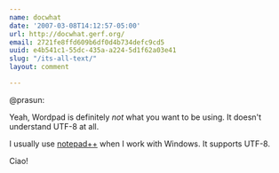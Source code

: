 ```yaml
---
name: docwhat
date: '2007-03-08T14:12:57-05:00'
url: http://docwhat.gerf.org/
email: 2721fe8ffd609b6df0d4b734defc9cd5
uuid: e4b541c1-55dc-435a-a224-5d1f62a03e41
slug: "/its-all-text/"
layout: comment

---
```


@prasun: 

Yeah, Wordpad is definitely <em>not</em> what you want to be using.  It doesn't understand UTF-8 at all.

I usually use <a href="http://notepad-plus.sourceforge.net/" rel="nofollow">notepad++</a> when I work with Windows.  It supports UTF-8.

Ciao!
